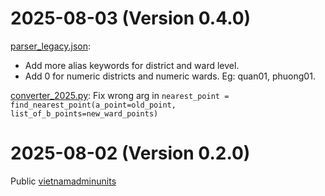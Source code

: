# 2025-08-03 (Version 0.4.0)
[parser_legacy.json](vietnamadminunits/data/parser_legacy.json):
- Add more alias keywords for district and ward level.
- Add 0 for numeric districts and numeric wards. Eg: quan01, phuong01.

[converter_2025.py](vietnamadminunits/converter/converter_2025.py): Fix wrong arg in `nearest_point = find_nearest_point(a_point=old_point, list_of_b_points=new_ward_points)`

# 2025-08-02 (Version 0.2.0)
Public [vietnamadminunits](vietnamadminunits)